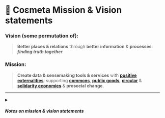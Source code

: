 # 🔭  Coεmeta Mission & Vision statements

### Vision (some permutation of):

> **Better places & relations** through **better information** & **processes**: _**finding truth together**_

### Mission: 

> **Create data & sensemaking tools & services** with [**positive externalities**](https://en.wikipedia.org/wiki/Externality#Positive): supporting [**commons**](https://en.wikipedia.org/wiki/Commons), [**public goods**](https://en.wikipedia.org/wiki/Public_good_%28economics%29), [**circular**](https://en.wikipedia.org/wiki/Circular_economy) & [**solidarity economies**](https://en.wikipedia.org/wiki/Solidarity_economy) & **prosocial change**.

---

<details>
<summary>

#### _Notes on mission & vision statements_
</summary>

[Mission & Vision statements](https://www.bain.com/insights/management-tools-mission-and-vision-statements/) are notoriously wonky & vacuous standard MBA-ware. But they can be useful exercises in distillation of values & intention, & sometimes produce helpful mantras for orientation & alignment. Sort of qualitative "north stars".
 
The rule of thumb we use: **Vision** describes the __big picture outcome__ you want to realize, **Mission** describes _**how**_ you'll do it.
 
It's hard to be simultaneously concise, substantive & clear, so lapsing into banal tropes & cliches is a common pitfall — which we haven't yet managed to entirely avoid. Familiar shorthands are useful compressions! But also risk total [semantic satiation](https://en.wikipedia.org/wiki/Semantic_satiation) & meaninglessness. So we haven't yet found a satisfying alternative to the facile "[better world / place](https://www.youtube.com/watch?v=B8C5sjjhsso) / [communities](https://beta-share.descript.com/view/BBwMr30NgNy?t=473)" shibboleths:

As mentioned, we're not fully satisfied with these, due to cliches, clunky phrasing & some niche jargon (sensemaking, positive externalities, etc). But the general vibe is right, & we try to clarify the jargon via context, elaboration & reference links. We also include verbs in the vision as well as nouns, to emphasize the importance of __process__ beyond any static outcome or state. Will continue to workshop, like everything else. 

</details>
